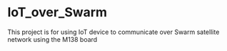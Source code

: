# IoT_over_Swarm
This project is for using IoT device to communicate over Swarm satellite network using the M138 board
